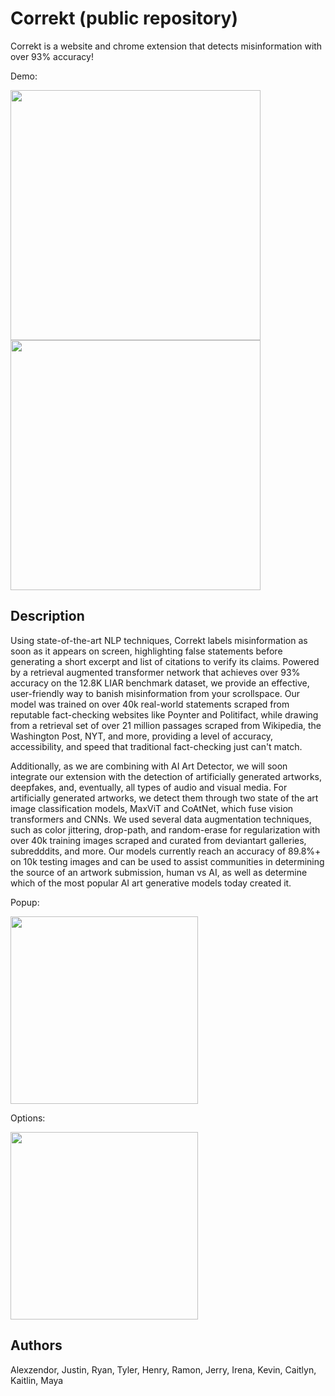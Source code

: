 

# Correkt (public repository)
Correkt is a website and chrome extension that detects misinformation with over 93% accuracy! 

Demo:

<img src="https://github.com/Ramon-W/correkt-public/blob/main/scroll1.gif" data-canonical-src="https://github.com/Ramon-W/correkt-public/blob/main/scroll1.gif" width="400" />

<img src="https://github.com/Ramon-W/correkt-public/blob/main/scroll4.gif" data-canonical-src="https://github.com/Ramon-W/correkt-public/blob/main/scroll4.gif" width="400" />

## Description
Using state-of-the-art NLP techniques, Correkt labels misinformation as soon as it appears on screen, highlighting false statements before generating a short excerpt and list of citations to verify its claims. Powered by a retrieval augmented transformer network that achieves over 93% accuracy on the 12.8K LIAR benchmark dataset, we provide an effective, user-friendly way to banish misinformation from your scrollspace. Our model was trained on over 40k real-world statements scraped from reputable fact-checking websites like Poynter and Politifact, while drawing from a retrieval set of over 21 million passages scraped from Wikipedia, the Washington Post, NYT, and more, providing a level of accuracy, accessibility, and speed that traditional fact-checking just can't match. 

Additionally, as we are combining with AI Art Detector, we will soon integrate our extension with the detection of artificially generated artworks, deepfakes, and, eventually, all types of audio and visual media. For artificially generated artworks, we detect them through two state of the art image classification models, MaxViT and CoAtNet, which fuse vision transformers and CNNs. We used several data augmentation techniques, such as color jittering, drop-path, and random-erase for regularization with over 40k training images scraped and curated from deviantart galleries, subredddits, and more. Our models currently reach an accuracy of 89.8%+ on 10k testing images and can be used to assist communities in determining the source of an artwork submission, human vs AI, as well as determine which of the most popular AI art generative models today created it.	

Popup:

<img src="https://github.com/Ramon-W/correkt-public/blob/main/settings.gif" data-canonical-src="https://github.com/Ramon-W/correkt-public/blob/main/settings.gif" width="300" style='display:inline-block' />

Options:

<img src="https://github.com/Ramon-W/correkt-public/blob/main/options.gif" data-canonical-src="https://github.com/Ramon-W/correkt-public/blob/main/options.gif" width="300" style='display:inline-block' />

## Authors
Alexzendor, Justin, Ryan, Tyler, Henry, Ramon, Jerry, Irena, Kevin, Caitlyn, Kaitlin, Maya

